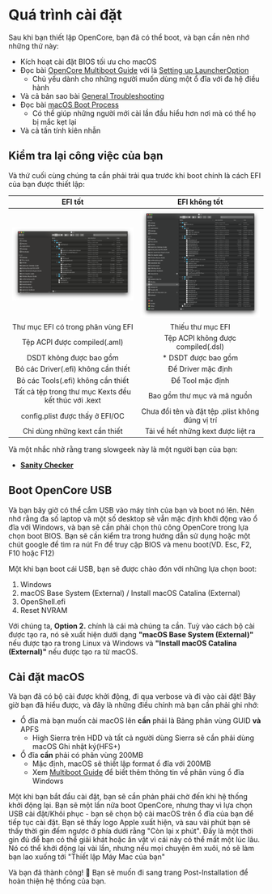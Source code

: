 # Quá trình cài đặt

Sau khi bạn thiết lập OpenCore, bạn đã có thể boot, và bạn cần nên nhớ những thứ này:

* Kích hoạt cài đặt BIOS tối ưu cho macOS
* Đọc bài [OpenCore Multiboot Guide](https://viopencore.github.io/OpenCore-Multiboot/) với là [Setting up LauncherOption](https://viopencore.github.io/OpenCore-Post-Install/multiboot/bootstrap)
  * Chủ yếu dành cho những người muốn dùng một ổ đĩa với đa hệ điều hành
* Và cả bản sao bài [General Troubleshooting](../troubleshooting/troubleshooting.md) 
* Đọc bài [macOS Boot Process](../troubleshooting/boot.md)
  * Có thể giúp những người mới cài lần đầu hiểu hơn nơi mà có thể họ bị mắc kẹt lại 
* Và cả tấn tính kiên nhẫn

## Kiểm tra lại công việc của bạn

Và thứ cuối cùng chúng ta cần phải trải qua trước khi boot chính là cách EFI của bạn được thiết lập:

EFI tốt         |  EFI không tốt
:-------------------------:|:-------------------------:
![](../images/installation/install-md/good-efi.png)  |  ![](../images/installation/install-md/bad-efi.png)
Thư mục EFI có trong phân vùng EFI | Thiếu thư mục EFI
Tệp ACPI được compiled(.aml) | Tệp ACPI không được compiled(.dsl)
DSDT không được bao gồm |* DSDT được bao gồm
Bỏ các Driver(.efi) không cần thiết | Để Driver mặc định
Bỏ các Tools(.efi) không cần thiết | Để Tool mặc định
Tất cả tệp trong thư mục Kexts đều kết thúc với .kext | Bao gồm thư mục và mã nguồn 
config.plist được thấy ở EFI/OC | Chưa đổi tên và đặt tệp .plist không đúng vị trí
Chỉ dùng những kext cần thiết | Tải về hết những kext được liệt ra

Và một nhắc nhở rằng trang slowgeek này là một người bạn của bạn:

* [**Sanity Checker**](https://opencore.slowgeek.com)

## Boot OpenCore USB

Và bạn bây giờ có thể cắm USB vào máy tính của bạn và boot nó lên. Nên nhớ rằng đa số laptop và một số desktop sẽ vẫn mặc định khởi động vào ổ đĩa với Windows, và bạn sẽ cần phải chọn thủ công OpenCore trong lựa chọn boot BIOS. Bạn sẽ cần kiểm tra trong hướng dẫn sử dụng hoặc một chút google để tìm ra nút Fn để truy cập BIOS và menu boot(VD. Esc, F2, F10 hoặc F12)

Một khi bạn boot cái USB, bạn sẽ được chào đón với những lựa chọn boot:

1. Windows
2. macOS Base System (External) / Install macOS Catalina (External)
3. OpenShell.efi
4. Reset NVRAM

Với chúng ta, **Option 2.** chính là cái mà chúng ta cần. Tuỳ vào cách bộ cài được tạo ra, nó sẽ xuất hiện dưới dạng **"macOS Base System (External)"** nếu được tạo ra trong Linux và Windows và **"Install macOS Catalina (External)"** nếu được tạo ra từ macOS.

## Cài đặt macOS

Và bạn đã có bộ cài được khởi động, đi qua verbose và đi vào cài đặt! Bây giờ bạn đã hiểu được, và đây là những điều chính mà bạn cần phải ghi nhớ:

* Ổ đĩa mà bạn muốn cài macOS lên **cần** phải là Bảng phân vùng GUID **và** APFS
  * High Sierra trên HDD và tất cả người dùng Sierra sẽ cần phải dùng macOS Ghi nhật ký(HFS+)
* Ổ đĩa **cần** phải có phân vùng 200MB
  * Mặc định, macOS sẽ thiết lập format ổ đĩa với 200MB
  * Xem [Multiboot Guide](https://viopencore.github.io/OpenCore-Multiboot/) để biết thêm thông tin về phân vùng ổ đĩa Windows

Một khi bạn bắt đầu cài đặt, bạn sẽ cần phản phải chờ đến khi hệ thống khởi động lại. Bạn sẽ một lần nữa boot OpenCore, nhưng thay vì lựa chọn USB cài đặt/Khôi phục - bạn sẽ chọn bộ cài macOS trên ổ đĩa của bạn để tiếp tục cài đặt. Bạn sẽ thấy logo Apple xuất hiện, và sau vài phút bạn sẽ thấy thời gin đếm ngược ở phía dưới rằng "Còn lại x phút". Đấy là một thời gin đủ để bạn có thể giải khát hoặc ăn vặt vì cái này có thể mất một lúc lâu. Nó có thể khởi động lại vài lần, nhưng nếu mọi chuyện êm xuôi, nó sẽ làm bạn lao xuống tới  "Thiết lập Máy Mac của bạn"

Và bạn đã thành công! 🎉
Bạn sẽ muốn đi sang trang Post-Installation để hoàn thiện hệ thống của bạn.
